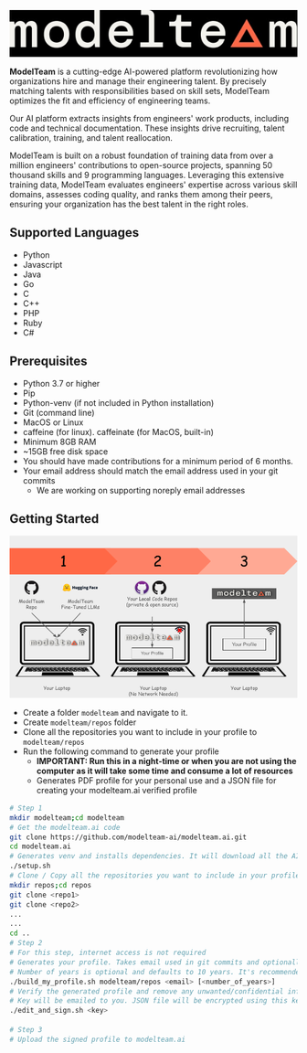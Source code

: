 ![modelteam.ai](images/modelteam_logo.jpg)

**ModelTeam** is a cutting-edge AI-powered platform revolutionizing how organizations hire and manage their engineering
talent. By precisely matching talents with responsibilities based on skill sets, ModelTeam optimizes the fit and
efficiency of engineering teams.

Our AI platform extracts insights from engineers' work products, including code and technical documentation.
These insights drive recruiting, talent calibration, training, and talent reallocation.

ModelTeam is built on a robust foundation of training data from over a million engineers' contributions to open-source
projects, spanning 50 thousand skills and 9 programming languages. Leveraging this extensive training data, ModelTeam
evaluates engineers' expertise across various skill domains, assesses coding quality, and ranks them among their peers,
ensuring your organization has the best talent in the right roles.

## Supported Languages

- Python
- Javascript
- Java
- Go
- C
- C++
- PHP
- Ruby
- C#

## Prerequisites

- Python 3.7 or higher
- Pip
- Python-venv (if not included in Python installation)
- Git (command line)
- MacOS or Linux
- caffeine (for linux). caffeinate (for MacOS, built-in)
- Minimum 8GB RAM
- ~15GB free disk space
- You should have made contributions for a minimum period of 6 months.
- Your email address should match the email address used in your git commits
  - We are working on supporting noreply email addresses

## Getting Started

![Getting Started](images/getting_started.png)

- Create a folder `modelteam` and navigate to it.
- Create `modelteam/repos` folder
- Clone all the repositories you want to include in your profile to `modelteam/repos`
- Run the following command to generate your profile
    - **IMPORTANT: Run this in a night-time or when you are not using the computer as it will take some time and consume
      a lot of resources**
    - Generates PDF profile for your personal use and a JSON file for creating your modelteam.ai verified profile

```bash
# Step 1
mkdir modelteam;cd modelteam
# Get the modelteam.ai code
git clone https://github.com/modelteam-ai/modelteam.ai.git
cd modelteam.ai
# Generates venv and installs dependencies. It will download all the AI models
./setup.sh
# Clone / Copy all the repositories you want to include in your profile
mkdir repos;cd repos
git clone <repo1>
git clone <repo2>
...
...
cd ..
# Step 2
# For this step, internet access is not required
# Generates your profile. Takes email used in git commits and optionally number of years to consider
# Number of years is optional and defaults to 10 years. It's recommended to change it to your years of experience
./build_my_profile.sh modelteam/repos <email> [<number_of_years>]
# Verify the generated profile and remove any unwanted/confidential information
# Key will be emailed to you. JSON file will be encrypted using this key.
./edit_and_sign.sh <key>

# Step 3
# Upload the signed profile to modelteam.ai
```